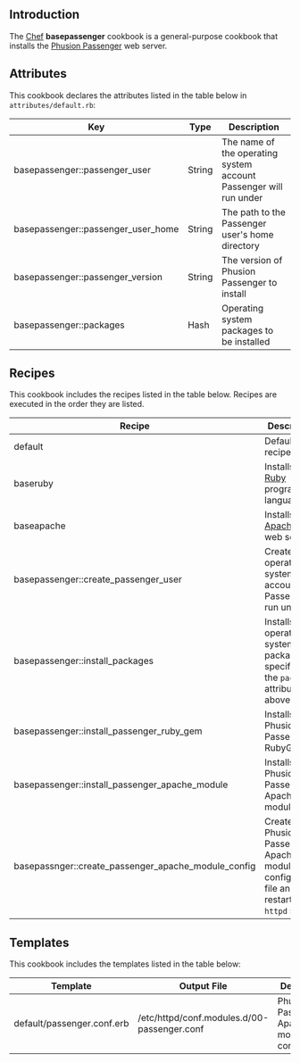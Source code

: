 Introduction
------------

The [Chef](https://www.chef.io/) **basepassenger** cookbook is a general-purpose cookbook that installs the [Phusion Passenger](https://www.phusionpassenger.com/) web server.

Attributes
----------

This cookbook declares the attributes listed in the table below in `attributes/default.rb`:

|Key|Type|Description|
|---|----|-----------|
|basepassenger::passenger\_user|String|The name of the operating system account Passenger will run under|
|basepassenger::passenger\_user\_home|String|The path to the Passenger user's home directory|
|basepassenger::passenger\_version|String|The version of Phusion Passenger to install|
|basepassenger::packages|Hash|Operating system packages to be installed|

Recipes
-------

This cookbook includes the recipes listed in the table below. Recipes are executed in the order they are listed.

|Recipe|Description|
|------|-----------|
|default|Default recipe|
|baseruby|Installs the [Ruby](https://www.ruby-lang.org/en/) programming language|
|baseapache|Installs the [Apache 2](http://httpd.apache.org/) web server|
|basepassenger::create\_passenger\_user|Creates an operating system account for Passenger to run under|
|basepassenger::install\_packages|Installs the operating system packages specified by the `packages` attribute above|
|basepassenger::install\_passenger\_ruby\_gem|Installs the Phusion Passenger RubyGem|
|basepassenger::install\_passenger\_apache\_module|Installs the Phusion Passenger Apache 2 module|
|basepassnger::create\_passenger\_apache\_module\_config|Creates the Phusion Passenger Apache 2 module configuration file and restarts the `httpd` service|

Templates
---------

This cookbook includes the templates listed in the table below:

|Template|Output File|Description|
|--------|-----------|-----------|
|default/passenger.conf.erb|/etc/httpd/conf.modules.d/00-passenger.conf|Phusion Passenger Apache 2 module configuration|
